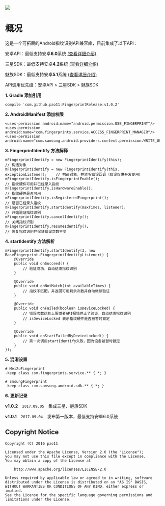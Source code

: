 [![](https://jitpack.io/v/pao11/FingerprintRelease.svg)](https://jitpack.io/#pao11/FingerprintRelease)

# 概况


这是一个可拓展的Android指纹识别API兼容库，目前集成了以下API：

安卓API：最低支持安卓**6.0**系统 [(查看详细介绍)](https://developer.android.com/reference/android/support/v4/hardware/fingerprint/FingerprintManagerCompat.html)

三星SDK：最低支持安卓**4.2**系统 [(查看详细介绍)](http://developer.samsung.com/galaxy/pass#)

魅族SDK：最低支持安卓**5.1**系统 [(查看详细介绍)](http://open-wiki.flyme.cn/index.php?title=%E6%8C%87%E7%BA%B9%E8%AF%86%E5%88%ABAPI)

API调用优先级：安卓API > 三星SDK > 魅族SDK

**1. Gradle 添加引用**

    compile 'com.github.pao11:FingerprintRelease:v1.0.2'

**2. AndroidManifest 添加权限**

    <uses-permission android:name="android.permission.USE_FINGERPRINT"/>
    <uses-permission android:name="com.fingerprints.service.ACCESS_FINGERPRINT_MANAGER"/>
    <uses-permission android:name="com.samsung.android.providers.context.permission.WRITE_USE_APP_FEATURE_SURVEY"/>

**3. FingerprintIdentify 方法解释**

    mFingerprintIdentify = new FingerprintIdentify(this);                       // 构造对象
    mFingerprintIdentify = new FingerprintIdentify(this, exceptionListener);    // 构造对象，并监听错误回调（错误仅供开发使用）
    mFingerprintIdentify.isFingerprintEnable();                                 // 指纹硬件可用并已经录入指纹
    mFingerprintIdentify.isHardwareEnable();                                    // 指纹硬件是否可用
    mFingerprintIdentify.isRegisteredFingerprint();                             // 是否已经录入指纹
    mFingerprintIdentify.startIdentify(maxTimes, listener);                     // 开始验证指纹识别
    mFingerprintIdentify.cancelIdentify();                                      // 关闭指纹识别
    mFingerprintIdentify.resumeIdentify();                                      // 恢复指纹识别并保证错误次数不变

**4. startIdentify 方法解析**

    mFingerprintIdentify.startIdentify(3, new BaseFingerprint.FingerprintIdentifyListener() {
        @Override
        public void onSucceed() {
            // 验证成功，自动结束指纹识别
        }

        @Override
        public void onNotMatch(int availableTimes) {
            // 指纹不匹配，并返回可用剩余次数并自动继续验证
        }

        @Override
        public void onFailed(boolean isDeviceLocked) {
            // 错误次数达到上限或者API报错停止了验证，自动结束指纹识别
            // isDeviceLocked 表示指纹硬件是否被暂时锁定
        }

        @Override
        public void onStartFailedByDeviceLocked() {
            // 第一次调用startIdentify失败，因为设备被暂时锁定
        }
    });

**5. 混淆设置**

    # MeiZuFingerprint
    -keep class com.fingerprints.service.** { *; }
    
    # SmsungFingerprint
    -keep class com.samsung.android.sdk.** { *; }

**6. 更新记录**

**v1.0.2**　`2017.09.05`　集成三星、魅族SDK

**v1.0.1**　`2017.09.04`　发布第一版本，最低支持安卓6.0系统

## Copyright Notice ##
``` 
Copyright (C) 2016 pao11

Licensed under the Apache License, Version 2.0 (the "License");
you may not use this file except in compliance with the License.
You may obtain a copy of the License at

    http://www.apache.org/licenses/LICENSE-2.0

Unless required by applicable law or agreed to in writing, software
distributed under the License is distributed on an "AS IS" BASIS,
WITHOUT WARRANTIES OR CONDITIONS OF ANY KIND, either express or implied.
See the License for the specific language governing permissions and
limitations under the License.
 ```
